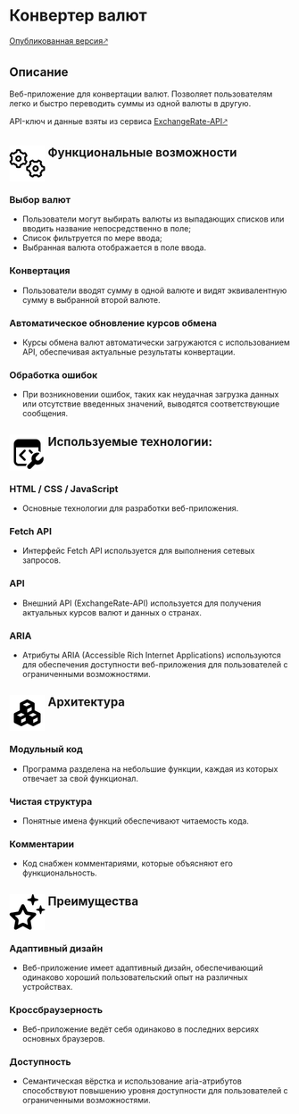 <style>
  h2 {
    display: flex;
    gap: 5px;
  }
</style>

# Конвертер валют
[Опубликованная версия🡕](https://eslichtne-currency-converter.netlify.app/)
## Описание 
Веб-приложение для конвертации валют. Позволяет пользователям легко и быстро переводить суммы из одной валюты в другую.

API-ключ и данные взяты из сервиса [ExchangeRate-API🡕](https://app.exchangerate-api.com/dashboard)
##  <img src="image/docs/gears.svg"> Функциональные возможности
### **Выбор валют**
- Пользователи могут выбирать валюты из выпадающих списков или вводить название непосредственно в поле;
- Список фильтруется по мере ввода;
- Выбранная валюта отображается в поле ввода.
### **Конвертация** 
- Пользователи вводят сумму в одной валюте и видят эквивалентную сумму в выбранной второй валюте.
### **Автоматическое обновление курсов обмена** 
- Курсы обмена валют автоматически загружаются с использованием API, обеспечивая актуальные результаты конвертации.
### **Обработка ошибок** 
- При возникновении ошибок, таких как неудачная загрузка данных или отсутствие введенных значений, выводятся соответствующие сообщения.
## <img src="image/docs/tools.svg"> Используемые технологии:
### **HTML / CSS / JavaScript** 
- Основные технологии для разработки веб-приложения.
### **Fetch API** 
- Интерфейс Fetch API используется для выполнения сетевых запросов.
### **API** 
- Внешний API (ExchangeRate-API) используется для получения актуальных курсов валют и данных о странах.
### **ARIA** 
- Атрибуты ARIA (Accessible Rich Internet Applications) используются для обеспечения доступности веб-приложения для пользователей с ограниченными возможностями.
## <img src="image/docs/component.svg"> Архитектура
### **Модульный код**
- Программа разделена на небольшие функции, каждая из которых отвечает за свой функционал.
### **Чистая структура**
- Понятные имена функций обеспечивают читаемость кода.
### **Комментарии**
- Код снабжен комментариями, которые объясняют его функциональность.
## <img src="image/docs/stars.svg"> Преимущества
### **Адаптивный дизайн** 
- Веб-приложение имеет адаптивный дизайн, обеспечивающий одинаково хороший пользовательский опыт на различных устройствах.
### **Кроссбраузерность** 
- Веб-приложение ведёт себя одинаково в последних версиях основных браузеров.
### **Доступность** 
- Семантическая вёрстка и использование aria-атрибутов способствуют повышению уровня доступности для пользователей с ограниченными возможностями.
